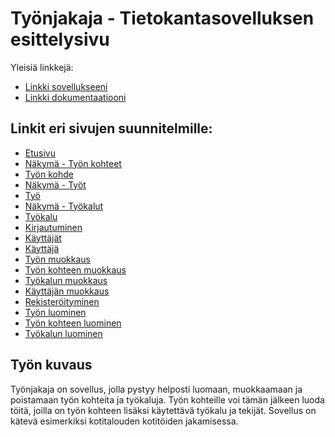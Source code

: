 # Työnjakaja - Tietokantasovelluksen esittelysivu

Yleisiä linkkejä:

* [Linkki sovellukseeni](https://laajaosk.users.cs.helsinki.fi/tyonjakaja)
* [Linkki dokumentaatiooni](https://github.com/Ouzii/Tsoha-Bootstrap/blob/master/doc/dokumentaatio.pdf)



## Linkit eri sivujen suunnitelmille:
* [Etusivu](https://laajaosk.users.cs.helsinki.fi/tyonjakaja)
* [Näkymä - Työn kohteet](https://laajaosk.users.cs.helsinki.fi/tyonjakaja/tyonkohteet)
* [Työn kohde](https://laajaosk.users.cs.helsinki.fi/tyonjakaja/tyonkohde)
* [Näkymä - Työt](https://laajaosk.users.cs.helsinki.fi/tyonjakaja/tyot)
* [Työ](https://laajaosk.users.cs.helsinki.fi/tyonjakaja/tyo)
* [Näkymä - Työkalut](https://laajaosk.users.cs.helsinki.fi/tyonjakaja/tyokalut)
* [Työkalu](https://laajaosk.users.cs.helsinki.fi/tyonjakaja/tyokalu)
* [Kirjautuminen](https://laajaosk.users.cs.helsinki.fi/tyonjakaja/login)
* [Käyttäjät](https://laajaosk.users.cs.helsinki.fi/tyonjakaja/kayttajat)
* [Käyttäjä](https://laajaosk.users.cs.helsinki.fi/tyonjakaja/kayttaja)
* [Työn muokkaus](https://laajaosk.users.cs.helsinki.fi/tyonjakaja/tyoMuokkaus)
* [Työn kohteen muokkaus](https://laajaosk.users.cs.helsinki.fi/tyonjakaja/tyonkohdeMuokkaus)
* [Työkalun muokkaus](https://laajaosk.users.cs.helsinki.fi/tyonjakaja/tyokaluMuokkaus)
* [Käyttäjän muokkaus](https://laajaosk.users.cs.helsinki.fi/tyonjakaja/kayttajaMuokkaus)
* [Rekisteröityminen](https://laajaosk.users.cs.helsinki.fi/tyonjakaja/rekisteroityminen)
* [Työn luominen](https://laajaosk.users.cs.helsinki.fi/tyonjakaja/uusiTyo)
* [Työn kohteen luominen](https://laajaosk.users.cs.helsinki.fi/tyonjakaja/uusiTyonkohde)
* [Työkalun luominen](https://laajaosk.users.cs.helsinki.fi/tyonjakaja/uusiTyokalu)


## Työn kuvaus

Työnjakaja on sovellus, jolla pystyy helposti luomaan, muokkaamaan ja poistamaan työn kohteita ja työkaluja. Työn kohteille voi tämän jälkeen luoda töitä, joilla on työn kohteen lisäksi käytettävä työkalu ja tekijät.
Sovellus on kätevä esimerkiksi kotitalouden kotitöiden jakamisessa.
